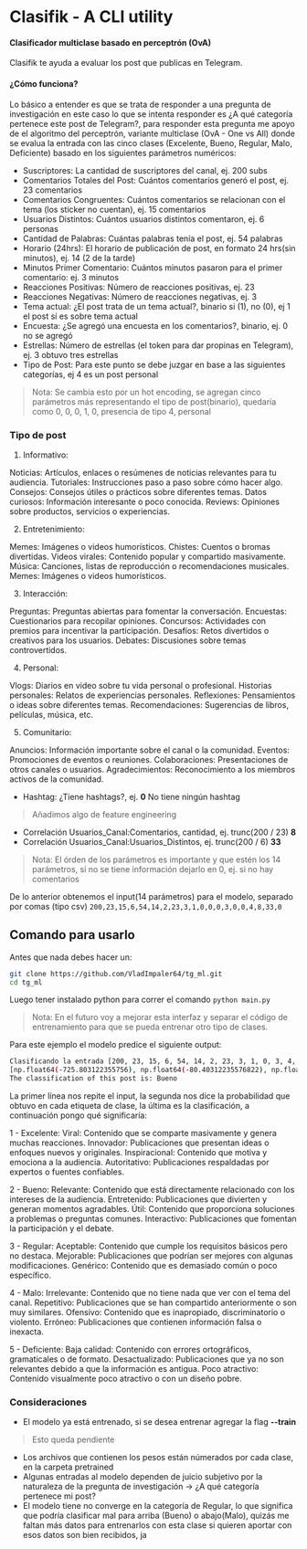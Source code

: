 # Clasifik - A CLI utility

#### Clasificador multiclase basado en perceptrón (OvA)

Clasifik te ayuda a evaluar los post que publicas en Telegram.

#### ¿Cómo funciona?

Lo básico a entender es que se trata de responder a una pregunta de investigación
en este caso lo que se intenta responder es ¿A qué categoría pertenece este post de Telegram?, para responder
esta pregunta me apoyo de el algoritmo del perceptrón, variante multiclase (OvA - One vs All) donde se 
evalua la entrada con las cinco clases (Excelente, Bueno, Regular, Malo, Deficiente) basado en los siguientes parámetros numéricos:

- Suscriptores: La cantidad de suscriptores del canal, ej. 200 subs
- Comentarios Totales del Post: Cuántos comentarios generó el post, ej. 23 comentarios
- Comentarios Congruentes: Cuántos comentarios se relacionan con el tema (los sticker no cuentan), ej. 15 comentarios 
- Usuarios Distintos: Cuántos usuarios distintos comentaron, ej. 6 personas
- Cantidad de Palabras: Cuántas palabras tenía el post, ej. 54 palabras
- Horario (24hrs): El horario de publicación de post, en formato 24 hrs(sin minutos), ej. 14 (2 de la tarde)
- Minutos Primer Comentario: Cuántos minutos pasaron para el primer comentario: ej. 3 minutos
- Reacciones Positivas: Número de reacciones positivas, ej. 23
- Reacciones Negativas: Número de reacciones negativas, ej. 3
- Tema actual: ¿El post trata de un tema actual?, binario si (1), no (0), ej 1 el post sí es sobre tema actual
- Encuesta: ¿Se agregó una encuesta en los comentarios?, binario, ej. 0 no se agregó
- Estrellas: Número de estrellas (el token para dar propinas en Telegram), ej. 3 obtuvo tres estrellas 
- Tipo de Post: Para este punto se debe juzgar en base a las siguientes categorías, ej 4 es un post personal
> Nota: Se cambia esto por un hot encoding, se agregan cinco parámetros más representando el tipo de post(binario), quedaría 
como 0, 0, 0, 1, 0, presencia de tipo 4, personal

### Tipo de post

1. Informativo:

Noticias: Artículos, enlaces o resúmenes de noticias relevantes para tu audiencia.
Tutoriales: Instrucciones paso a paso sobre cómo hacer algo.
Consejos: Consejos útiles o prácticos sobre diferentes temas.
Datos curiosos: Información interesante o poco conocida.
Reviews: Opiniones sobre productos, servicios o experiencias.

2. Entretenimiento:

Memes: Imágenes o videos humorísticos.
Chistes: Cuentos o bromas divertidas.
Videos virales: Contenido popular y compartido masivamente.
Música: Canciones, listas de reproducción o recomendaciones musicales.
Memes: Imágenes o videos humorísticos.

3. Interacción:

Preguntas: Preguntas abiertas para fomentar la conversación.
Encuestas: Cuestionarios para recopilar opiniones.
Concursos: Actividades con premios para incentivar la participación.
Desafíos: Retos divertidos o creativos para los usuarios.
Debates: Discusiones sobre temas controvertidos.

4. Personal:

Vlogs: Diarios en video sobre tu vida personal o profesional.
Historias personales: Relatos de experiencias personales.
Reflexiones: Pensamientos o ideas sobre diferentes temas.
Recomendaciones: Sugerencias de libros, películas, música, etc.

5. Comunitario:

Anuncios: Información importante sobre el canal o la comunidad.
Eventos: Promociones de eventos o reuniones.
Colaboraciones: Presentaciones de otros canales o usuarios.
Agradecimientos: Reconocimiento a los miembros activos de la comunidad.

- Hashtag: ¿Tiene hashtags?, ej. **0** No tiene ningún hashtag
> Añadimos algo de feature engineering
- Correlación Usuarios_Canal:Comentarios, cantidad, ej. trunc(200 / 23) **8**
- Correlación Usuarios_Canal:Usuarios_Distintos, ej. trunc(200 / 6) **33**

> Nota: El órden de los parámetros es importante y que estén los 14 parámetros, si
no se tiene información dejarlo en 0, ej. si no hay comentarios

De lo anterior obtenemos el input(14 parámetros) para el modelo, separado por comas (tipo csv) 
    `200,23,15,6,54,14,2,23,3,1,0,0,0,3,0,0,4,8,33,0`
## Comando para usarlo

Antes que nada debes hacer un:
```sh 
git clone https://github.com/VladImpaler64/tg_ml.git
cd tg_ml
```
Luego tener instalado python para correr el comando
`python main.py`
> Nota: En el futuro voy a mejorar esta interfaz y separar el código de entrenamiento
para que se pueda entrenar otro tipo de clases.

Para este ejemplo el modelo predice el siguiente output: 

```sh 
Clasificando la entrada [200, 23, 15, 6, 54, 14, 2, 23, 3, 1, 0, 3, 4, 0, 0]
[np.float64(-725.803122355756), np.float64(-80.40312235576822), np.float64(-12696.943122356033), np.float64(-895.9631223557977), np.float64(-2556.363122355685)]
The classification of this post is: Bueno
```
La primer línea nos repite el input, la segunda nos dice la probabilidad que obtuvo
en cada etiqueta de clase, la última es la clasificación, a continuación pongo qué significaría:

1 - Excelente:
Viral: Contenido que se comparte masivamente y genera muchas reacciones.
Innovador: Publicaciones que presentan ideas o enfoques nuevos y originales.
Inspiracional: Contenido que motiva y emociona a la audiencia.
Autoritativo: Publicaciones respaldadas por expertos o fuentes confiables.

2 - Bueno:
Relevante: Contenido que está directamente relacionado con los intereses de la audiencia.
Entretenido: Publicaciones que divierten y generan momentos agradables.
Útil: Contenido que proporciona soluciones a problemas o preguntas comunes.
Interactivo: Publicaciones que fomentan la participación y el debate.

3 - Regular:
Aceptable: Contenido que cumple los requisitos básicos pero no destaca.
Mejorable: Publicaciones que podrían ser mejores con algunas modificaciones.
Genérico: Contenido que es demasiado común o poco específico.

4 - Malo:
Irrelevante: Contenido que no tiene nada que ver con el tema del canal.
Repetitivo: Publicaciones que se han compartido anteriormente o son muy similares.
Ofensivo: Contenido que es inapropiado, discriminatorio o violento.
Erróneo: Publicaciones que contienen información falsa o inexacta.

5 - Deficiente:
Baja calidad: Contenido con errores ortográficos, gramaticales o de formato.
Desactualizado: Publicaciones que ya no son relevantes debido a que la información es antigua.
Poco atractivo: Contenido visualmente poco atractivo o con un diseño pobre.

### Consideraciones
- El modelo ya está entrenado, si se desea entrenar agregar la flag **--train <path>**
> Esto queda pendiente
- Los archivos que contienen los pesos están númerados por cada clase, en la carpeta pretrained
- Algunas entradas al modelo dependen de juicio subjetivo por 
la naturaleza de la pregunta de investigación -> ¿A qué categoría pertenece mi post?
- El modelo tiene no converge en la categoría de Regular, lo que significa que podría clasificar
mal para arriba (Bueno) o abajo(Malo), quizás me faltan más datos para entrenarlos con esta clase
si quieren aportar con esos datos son bien recibidos, ja
